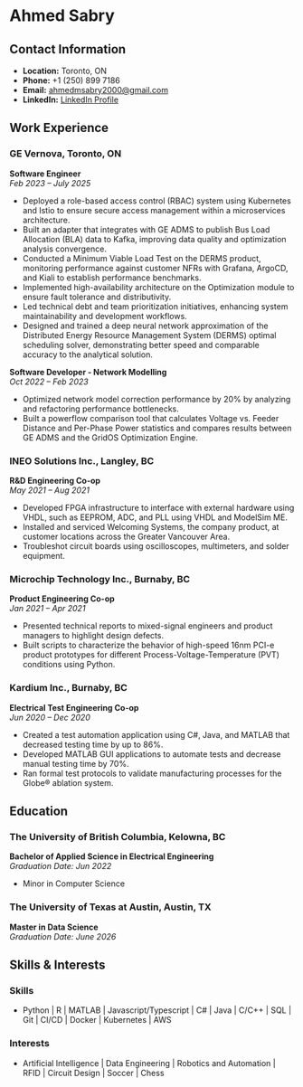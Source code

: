 # Ahmed Sabry

## Contact Information

- **Location:** Toronto, ON
- **Phone:** +1 (250) 899 7186
- **Email:** <ahmedmsabry2000@gmail.com>
- **LinkedIn:** [LinkedIn Profile](https://www.linkedin.com/in/ahmedmsabry2000/)

## Work Experience

### GE Vernova, Toronto, ON

**Software Engineer**  
*Feb 2023 – July 2025*

- Deployed a role-based access control (RBAC) system using Kubernetes and Istio to ensure secure access management within a microservices architecture.
- Built an adapter that integrates with GE ADMS to publish Bus Load Allocation (BLA) data to Kafka, improving data quality and optimization analysis convergence.
- Conducted a Minimum Viable Load Test on the DERMS product, monitoring performance against customer NFRs with Grafana, ArgoCD, and Kiali to establish performance benchmarks.
- Implemented high-availability architecture on the Optimization module to ensure fault tolerance and distributivity.
- Led technical debt and team prioritization initiatives, enhancing system maintainability and development workflows.
- Designed and trained a deep neural network approximation of the Distributed Energy Resource Management System (DERMS) optimal scheduling solver, demonstrating better speed and comparable accuracy to the analytical solution.

**Software Developer - Network Modelling**  
*Oct 2022 – Feb 2023*

- Optimized network model correction performance by 20% by analyzing and refactoring performance bottlenecks.
- Built a powerflow comparison tool that calculates Voltage vs. Feeder Distance and Per-Phase Power statistics and compares results between GE ADMS and the GridOS Optimization Engine.

### INEO Solutions Inc., Langley, BC

**R&D Engineering Co-op**  
*May 2021 – Aug 2021*

- Developed FPGA infrastructure to interface with external hardware using VHDL, such as EEPROM, ADC, and PLL using VHDL and ModelSim ME.
- Installed and serviced Welcoming Systems, the company product, at customer locations across the Greater Vancouver Area.
- Troubleshot circuit boards using oscilloscopes, multimeters, and solder equipment.

### Microchip Technology Inc., Burnaby, BC

**Product Engineering Co-op**  
*Jan 2021 – Apr 2021*

- Presented technical reports to mixed-signal engineers and product managers to highlight design defects.
- Built scripts to characterize the behavior of high-speed 16nm PCI-e product prototypes for different Process-Voltage-Temperature (PVT) conditions using Python.

### Kardium Inc., Burnaby, BC

**Electrical Test Engineering Co-op**  
*Jun 2020 – Dec 2020*

- Created a test automation application using C#, Java, and MATLAB that decreased testing time by up to 86%.
- Developed MATLAB GUI applications to automate tests and decrease manual testing time by 70%.
- Ran formal test protocols to validate manufacturing processes for the Globe® ablation system.

## Education

### The University of British Columbia, Kelowna, BC

**Bachelor of Applied Science in Electrical Engineering**  
*Graduation Date: Jun 2022*  

- Minor in Computer Science

### The University of Texas at Austin, Austin, TX

**Master in Data Science**  
*Graduation Date: June 2026*

## Skills & Interests

### Skills

- Python | R | MATLAB | Javascript/Typescript | C# | Java | C/C++ | SQL | Git | CI/CD | Docker | Kubernetes | AWS

### Interests

- Artificial Intelligence | Data Engineering | Robotics and Automation | RFID | Circuit Design | Soccer | Chess
